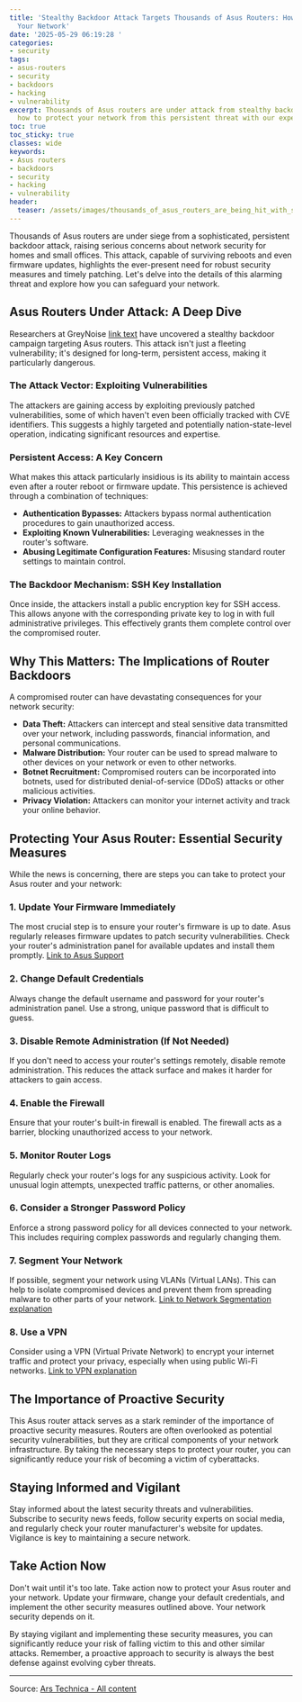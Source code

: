```yaml
---
title: 'Stealthy Backdoor Attack Targets Thousands of Asus Routers: How to Protect
  Your Network'
date: '2025-05-29 06:19:28 '
categories:
- security
tags:
- asus-routers
- security
- backdoors
- hacking
- vulnerability
excerpt: Thousands of Asus routers are under attack from stealthy backdoors. Learn
  how to protect your network from this persistent threat with our expert guide.
toc: true
toc_sticky: true
classes: wide
keywords:
- Asus routers
- backdoors
- security
- hacking
- vulnerability
header:
  teaser: /assets/images/thousands_of_asus_routers_are_being_hit_with_steal_20250529061928.jpg
---
```


Thousands of Asus routers are under siege from a sophisticated, persistent backdoor attack, raising serious concerns about network security for homes and small offices. This attack, capable of surviving reboots and even firmware updates, highlights the ever-present need for robust security measures and timely patching. Let's delve into the details of this alarming threat and explore how you can safeguard your network.

## Asus Routers Under Attack: A Deep Dive

Researchers at GreyNoise [link text](https://www.greynoise.io/) have uncovered a stealthy backdoor campaign targeting Asus routers. This attack isn't just a fleeting vulnerability; it's designed for long-term, persistent access, making it particularly dangerous.

### The Attack Vector: Exploiting Vulnerabilities

The attackers are gaining access by exploiting previously patched vulnerabilities, some of which haven't even been officially tracked with CVE identifiers. This suggests a highly targeted and potentially nation-state-level operation, indicating significant resources and expertise.

### Persistent Access: A Key Concern

What makes this attack particularly insidious is its ability to maintain access even after a router reboot or firmware update. This persistence is achieved through a combination of techniques:

*   **Authentication Bypasses:** Attackers bypass normal authentication procedures to gain unauthorized access.
*   **Exploiting Known Vulnerabilities:** Leveraging weaknesses in the router's software.
*   **Abusing Legitimate Configuration Features:** Misusing standard router settings to maintain control.

### The Backdoor Mechanism: SSH Key Installation

Once inside, the attackers install a public encryption key for SSH access. This allows anyone with the corresponding private key to log in with full administrative privileges. This effectively grants them complete control over the compromised router.

## Why This Matters: The Implications of Router Backdoors

A compromised router can have devastating consequences for your network security:

*   **Data Theft:** Attackers can intercept and steal sensitive data transmitted over your network, including passwords, financial information, and personal communications.
*   **Malware Distribution:** Your router can be used to spread malware to other devices on your network or even to other networks.
*   **Botnet Recruitment:** Compromised routers can be incorporated into botnets, used for distributed denial-of-service (DDoS) attacks or other malicious activities.
*   **Privacy Violation:** Attackers can monitor your internet activity and track your online behavior.

## Protecting Your Asus Router: Essential Security Measures

While the news is concerning, there are steps you can take to protect your Asus router and your network:

### 1. Update Your Firmware Immediately

The most crucial step is to ensure your router's firmware is up to date. Asus regularly releases firmware updates to patch security vulnerabilities. Check your router's administration panel for available updates and install them promptly. [Link to Asus Support](https://www.asus.com/support/)

### 2. Change Default Credentials

Always change the default username and password for your router's administration panel. Use a strong, unique password that is difficult to guess.

### 3. Disable Remote Administration (If Not Needed)

If you don't need to access your router's settings remotely, disable remote administration. This reduces the attack surface and makes it harder for attackers to gain access.

### 4. Enable the Firewall

Ensure that your router's built-in firewall is enabled. The firewall acts as a barrier, blocking unauthorized access to your network.

### 5. Monitor Router Logs

Regularly check your router's logs for any suspicious activity. Look for unusual login attempts, unexpected traffic patterns, or other anomalies.

### 6. Consider a Stronger Password Policy

Enforce a strong password policy for all devices connected to your network. This includes requiring complex passwords and regularly changing them.

### 7. Segment Your Network

If possible, segment your network using VLANs (Virtual LANs). This can help to isolate compromised devices and prevent them from spreading malware to other parts of your network. [Link to Network Segmentation explanation](https://www.cloudflare.com/learning/network-layer/what-is-network-segmentation/)

### 8. Use a VPN

Consider using a VPN (Virtual Private Network) to encrypt your internet traffic and protect your privacy, especially when using public Wi-Fi networks. [Link to VPN explanation](https://www.nordvpn.com/what-is-a-vpn/)

## The Importance of Proactive Security

This Asus router attack serves as a stark reminder of the importance of proactive security measures. Routers are often overlooked as potential security vulnerabilities, but they are critical components of your network infrastructure. By taking the necessary steps to protect your router, you can significantly reduce your risk of becoming a victim of cyberattacks.

## Staying Informed and Vigilant

Stay informed about the latest security threats and vulnerabilities. Subscribe to security news feeds, follow security experts on social media, and regularly check your router manufacturer's website for updates. Vigilance is key to maintaining a secure network.

## Take Action Now

Don't wait until it's too late. Take action now to protect your Asus router and your network. Update your firmware, change your default credentials, and implement the other security measures outlined above. Your network security depends on it.

By staying vigilant and implementing these security measures, you can significantly reduce your risk of falling victim to this and other similar attacks. Remember, a proactive approach to security is always the best defense against evolving cyber threats.


---

Source: [Ars Technica - All content](https://arstechnica.com/security/2025/05/thousands-of-asus-routers-are-being-hit-with-stealthy-persistent-backdoors/)